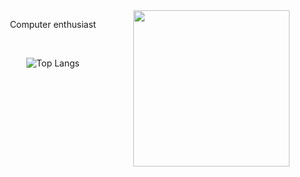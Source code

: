 <div style="float: right;">
  <img align="right" height="250px" src="https://i.pinimg.com/564x/21/04/8a/21048a2ce0969eb94509703043858a9f.jpg">    
</div>

<div align="center">
  
  Computer enthusiast
  
  <br>

  ![Top Langs](https://github-readme-stats.vercel.app/api/top-langs/?username=brendasantana04&hide_progress=false&layout=donut&theme=apprentice)
  
</div>

